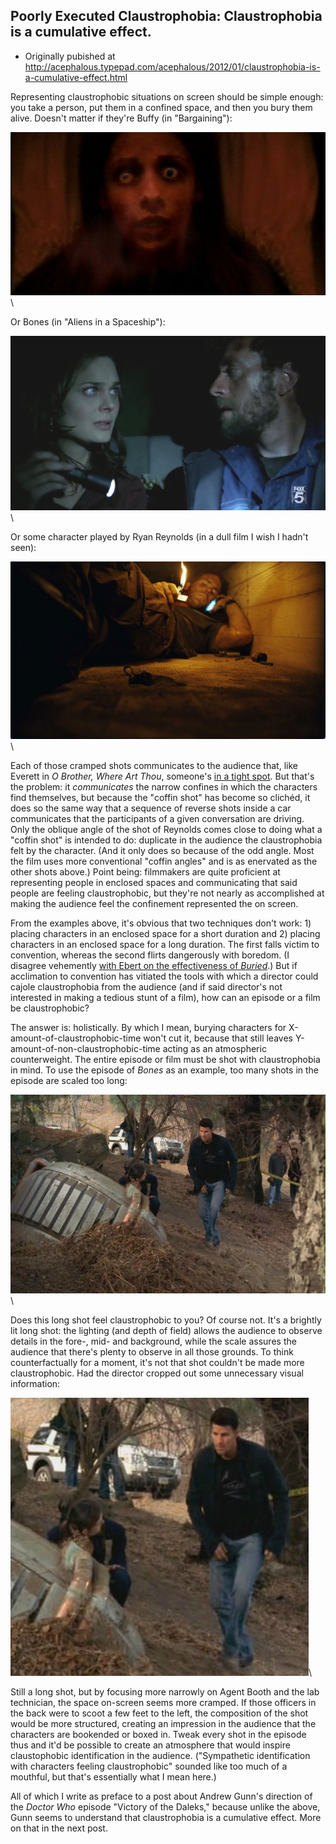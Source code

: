 ## Poorly Executed Claustrophobia: Claustrophobia is a cumulative effect.

 * Originally pubished at http://acephalous.typepad.com/acephalous/2012/01/claustrophobia-is-a-cumulative-effect.html

Representing claustrophobic situations on screen should be simple enough: you take a person, put them in a confined space, and then you bury them alive. Doesn't matter if they're Buffy (in "Bargaining"):

![Figure 01](images/themes/poorly-executed-claustrophobia/01.jpg)\ 

Or Bones (in "Aliens in a Spaceship"):

![Figure 02](images/themes/poorly-executed-claustrophobia/02.jpg)\ 

Or some character played by Ryan Reynolds (in a dull film I wish I hadn't seen):

![Figure 03](images/themes/poorly-executed-claustrophobia/03.jpg)\ 

Each of those cramped shots communicates to the audience that, like Everett in *O Brother, Where Art Thou*, someone's [in a tight spot](http://www.youtube.com/watch?v=tPImdMknAO4). But that's the problem: it *communicates* the narrow confines in which the characters find themselves, but because the "coffin shot" has become so clichéd, it does so the same way that a sequence of reverse shots inside a car communicates that the participants of a given conversation are driving. Only the oblique angle of the shot of Reynolds comes close to doing what a "coffin shot" is intended to do: duplicate in the audience the claustrophobia felt by the character. (And it only does so because of the odd angle. Most the film uses more conventional "coffin angles" and is as enervated as the other shots above.) Point being: filmmakers are quite proficient at representing people in enclosed spaces and communicating that said people are feeling claustrophobic, but they're not nearly as accomplished at making the audience feel the confinement represented the on screen.

From the examples above, it's obvious that two techniques don't work: 1) placing characters in an enclosed space for a short duration and 2) placing characters in an enclosed space for a long duration. The first falls victim to convention, whereas the second flirts dangerously with boredom. (I disagree vehemently [with Ebert on the effectiveness of *Buried*](http://rogerebert.suntimes.com/apps/pbcs.dll/article?AID=/20100922/REVIEWS/100929996).) But if acclimation to convention has vitiated the tools with which a director could cajole claustrophobia from the audience (and if said director's not interested in making a tedious stunt of a film), how can an episode or a film be claustrophobic?

The answer is: holistically. By which I mean, burying characters for X-amount-of-claustrophobic-time won't cut it, because that still leaves Y-amount-of-non-claustrophobic-time acting as an atmospheric counterweight. The entire episode or film must be shot with claustrophobia in mind. To use the episode of *Bones* as an example, too many shots in the episode are scaled too long:

![Figure 04](images/themes/poorly-executed-claustrophobia/04.jpg)\ 

Does this long shot feel claustrophobic to you? Of course not. It's a brightly lit long shot: the lighting (and depth of field) allows the audience to observe details in the fore-, mid- and background, while the scale assures the audience that there's plenty to observe in all those grounds. To think counterfactually for a moment, it's not that shot couldn't be made more claustrophobic. Had the director cropped out some unnecessary visual information:

![Figure 05](images/themes/poorly-executed-claustrophobia/05.jpg)\ 

Still a long shot, but by focusing more narrowly on Agent Booth and the lab technician, the space on-screen seems more cramped. If those officers in the back were to scoot a few feet to the left, the composition of the shot would be more structured, creating an impression in the audience that the characters are bookended or boxed in. Tweak every shot in the episode thus and it'd be possible to create an atmosphere that would inspire claustophobic identification in the audience. ("Sympathetic identification with characters feeling claustrophobic" sounded like too much of a mouthful, but that's essentially what I mean here.)

All of which I write as preface to a post about Andrew Gunn's direction of the *Doctor Who* episode "Victory of the Daleks," because unlike the above, Gunn seems to understand that claustrophobia is a cumulative effect. More on that in the next post.
